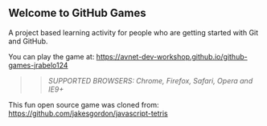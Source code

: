 ## Welcome to GitHub Games

A project based learning activity for people who are getting started with Git and GitHub.

You can play the game at: https://avnet-dev-workshop.github.io/github-games-jrabelo124

>> _*SUPPORTED BROWSERS*: Chrome, Firefox, Safari, Opera and IE9+_

This fun open source game was cloned from: https://github.com/jakesgordon/javascript-tetris
